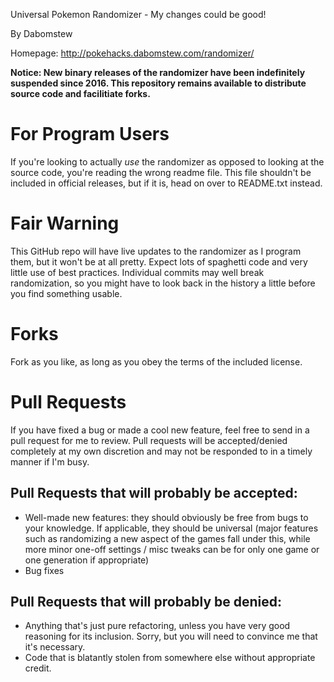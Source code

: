 Universal Pokemon Randomizer - My changes could be good!

By Dabomstew

Homepage: http://pokehacks.dabomstew.com/randomizer/

**Notice: New binary releases of the randomizer have been indefinitely suspended since 2016. This repository remains available to distribute source code and facilitiate forks.**

# For Program Users
If you're looking to actually *use* the randomizer as opposed to looking at the 
source code, you're reading the wrong readme file. This file shouldn't be 
included in official releases, but if it is, head on over to README.txt instead.

# Fair Warning
This GitHub repo will have live updates to the randomizer as I program them, but
it won't be at all pretty. Expect lots of spaghetti code and very little use of
best practices. Individual commits may well break randomization, so you might have
to look back in the history a little before you find something usable.

# Forks
Fork as you like, as long as you obey the terms of the included license.

# Pull Requests
If you have fixed a bug or made a cool new feature, feel free to send in a pull
request for me to review. Pull requests will be accepted/denied completely at my
own discretion and may not be responded to in a timely manner if I'm busy.

## Pull Requests that will probably be accepted:
* Well-made new features: they should obviously be free from bugs to your knowledge.
If applicable, they should be universal (major features such as randomizing a new
aspect of the games fall under this, while more minor one-off settings / misc
tweaks can be for only one game or one generation if appropriate)
* Bug fixes

## Pull Requests that will probably be denied:
* Anything that's just pure refactoring, unless you have very good reasoning
for its inclusion. Sorry, but you will need to convince me that it's necessary.
* Code that is blatantly stolen from somewhere else without appropriate credit.
